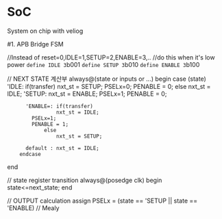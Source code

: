 # SoC
System on chip with veliog

#1. APB Bridge FSM

//Instead of reset=0,IDLE=1,SETUP=2,ENABLE=3,..
//do this when it's low power
`define IDLE 3`b001
`define SETUP 3`b010
`define ENABLE 3`b100

// NEXT STATE 계산부 
always@(state or inputs or ...) 
begin
case (state)
          'IDLE: if(transfer) 
			nxt_st = SETUP;
			PSELx=0;
			PENABLE = 0;
		else
             		nxt_st = IDLE;
          'SETUP: 
             		nxt_st = ENABLE;
			PSELx=1;
			PENABLE = 0;

          'ENABLE=: if(transfer)
             		nxt_st = IDLE;
			PSELx=1;
			PENABLE = 1;
              	else
             		nxt_st = SETUP;
         
          default : nxt_st = IDLE;          
        endcase




end

// state register transition
always@(posedge clk) begin   
	state<=next_state; 
end  

// OUTPUT calculation
assign PSELx = (state == 'SETUP || state == 'ENABLE)
// Mealy 
